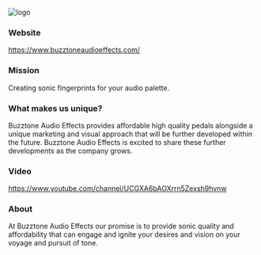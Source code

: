 ![logo](https://static.wixstatic.com/media/a1c364_44e45397164049009198e0b0a33f0210~mv2.png/v1/fill/w_250,h_239,al_c,q_85,usm_0.66_1.00_0.01,enc_auto/BUZZTONE%20(2)_edited_edited.png)

### Website
https://www.buzztoneaudioeffects.com/

### Mission
Creating sonic fingerprints for your audio palette.

### What makes us unique?
Buzztone Audio Effects provides affordable high quality pedals alongside a unique marketing and visual approach that will be further developed within the future. Buzztone Audio Effects is excited to share these further developments as the company grows.

### Video
https://www.youtube.com/channel/UCGXA6bAOXrrn5Zexsh9hvnw

### About 
At Buzztone Audio Effects our promise is to provide sonic quality and affordability that can engage and ignite your desires  and vision on your voyage and pursuit of tone.
